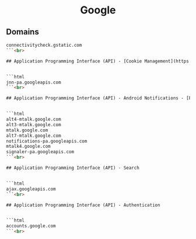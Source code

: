 


<h1 align="center">Google</h1>  


## Domains


```html
connectivitycheck.gstatic.com
```<br>

## Application Programming Interface (API) - [Cookie Management](https://tipsforefficiency.com/jnn-pa-googleapis-com/)


```html
jnn-pa.googleapis.com
```<br>

## Application Programming Interface (API) - Android Notifications - [Firebase Cloud Messaging](https://firebase.google.com/docs/cloud-messaging/)


```html
alt4-mtalk.google.com
alt3-mtalk.google.com
mtalk.google.com
alt7-mtalk.google.com
notifications-pa.googleapis.com
mtalk4.google.com
signaler-pa.googleapis.com
```<br>

## Application Programming Interface (API) - Search


```html
ajax.googleapis.com
```<br>

## Application Programming Interface (API) - Authentication


```html
accounts.google.com
```<br>

